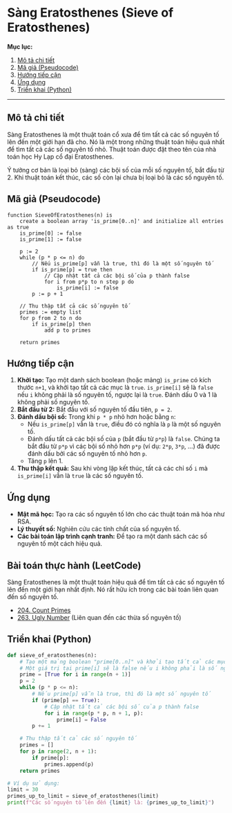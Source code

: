 
# Sàng Eratosthenes (Sieve of Eratosthenes)

**Mục lục:**

1.  [Mô tả chi tiết](#mô-tả-chi-tiết)
2.  [Mã giả (Pseudocode)](#mã-giả-pseudocode)
3.  [Hướng tiếp cận](#hướng-tiếp-cận)
4.  [Ứng dụng](#ứng-dụng)
5.  [Triển khai (Python)](#triển-khai-python)

---

## Mô tả chi tiết

Sàng Eratosthenes là một thuật toán cổ xưa để tìm tất cả các số nguyên tố lên đến một giới hạn đã cho. Nó là một trong những thuật toán hiệu quả nhất để tìm tất cả các số nguyên tố nhỏ. Thuật toán được đặt theo tên của nhà toán học Hy Lạp cổ đại Eratosthenes.

Ý tưởng cơ bản là loại bỏ (sàng) các bội số của mỗi số nguyên tố, bắt đầu từ 2. Khi thuật toán kết thúc, các số còn lại chưa bị loại bỏ là các số nguyên tố.

## Mã giả (Pseudocode)

```
function SieveOfEratosthenes(n) is
    create a boolean array 'is_prime[0..n]' and initialize all entries as true
    is_prime[0] := false
    is_prime[1] := false

    p := 2
    while (p * p <= n) do
        // Nếu is_prime[p] vẫn là true, thì đó là một số nguyên tố
        if is_prime[p] = true then
            // Cập nhật tất cả các bội số của p thành false
            for i from p*p to n step p do
                is_prime[i] := false
        p := p + 1

    // Thu thập tất cả các số nguyên tố
    primes := empty list
    for p from 2 to n do
        if is_prime[p] then
            add p to primes

    return primes
```

## Hướng tiếp cận

1.  **Khởi tạo:** Tạo một danh sách boolean (hoặc mảng) `is_prime` có kích thước `n+1`, và khởi tạo tất cả các mục là `true`. `is_prime[i]` sẽ là `false` nếu `i` không phải là số nguyên tố, ngược lại là `true`. Đánh dấu 0 và 1 là không phải số nguyên tố.
2.  **Bắt đầu từ 2:** Bắt đầu với số nguyên tố đầu tiên, `p = 2`.
3.  **Đánh dấu bội số:** Trong khi `p * p` nhỏ hơn hoặc bằng `n`:
    *   Nếu `is_prime[p]` vẫn là `true`, điều đó có nghĩa là `p` là một số nguyên tố.
    *   Đánh dấu tất cả các bội số của `p` (bắt đầu từ `p*p`) là `false`. Chúng ta bắt đầu từ `p*p` vì các bội số nhỏ hơn `p*p` (ví dụ: `2*p`, `3*p`, ...) đã được đánh dấu bởi các số nguyên tố nhỏ hơn `p`.
    *   Tăng `p` lên 1.
4.  **Thu thập kết quả:** Sau khi vòng lặp kết thúc, tất cả các chỉ số `i` mà `is_prime[i]` vẫn là `true` là các số nguyên tố.

## Ứng dụng

*   **Mật mã học:** Tạo ra các số nguyên tố lớn cho các thuật toán mã hóa như RSA.
*   **Lý thuyết số:** Nghiên cứu các tính chất của số nguyên tố.
*   **Các bài toán lập trình cạnh tranh:** Để tạo ra một danh sách các số nguyên tố một cách hiệu quả.

## Bài toán thực hành (LeetCode)

Sàng Eratosthenes là một thuật toán hiệu quả để tìm tất cả các số nguyên tố lên đến một giới hạn nhất định. Nó rất hữu ích trong các bài toán liên quan đến số nguyên tố.

*   [204. Count Primes](https://leetcode.com/problems/count-primes/)
*   [263. Ugly Number](https://leetcode.com/problems/ugly-number/) (Liên quan đến các thừa số nguyên tố)

## Triển khai (Python)

```python
def sieve_of_eratosthenes(n):
    # Tạo một mảng boolean "prime[0..n]" và khởi tạo tất cả các mục là true.
    # Một giá trị tại prime[i] sẽ là false nếu i không phải là số nguyên tố, ngược lại là true.
    prime = [True for i in range(n + 1)]
    p = 2
    while (p * p <= n):
        # Nếu prime[p] vẫn là true, thì đó là một số nguyên tố
        if (prime[p] == True):
            # Cập nhật tất cả các bội số của p thành false
            for i in range(p * p, n + 1, p):
                prime[i] = False
        p += 1

    # Thu thập tất cả các số nguyên tố
    primes = []
    for p in range(2, n + 1):
        if prime[p]:
            primes.append(p)
    return primes

# Ví dụ sử dụng:
limit = 30
primes_up_to_limit = sieve_of_eratosthenes(limit)
print(f"Các số nguyên tố lên đến {limit} là: {primes_up_to_limit}")
```
